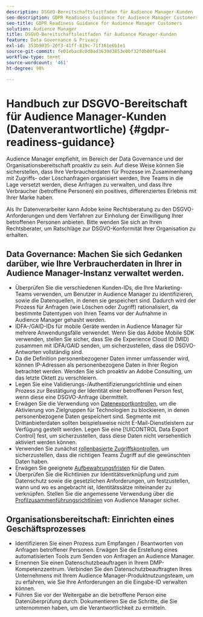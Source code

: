 ```yaml
---
description: DSGVO-Bereitschaftsleitfaden für Audience Manager-Kunden
seo-description: GDPR Readiness Guidance for Audience Manager Customers
seo-title: GDPR Readiness Guidance for Audience Manager Customers
solution: Audience Manager
title: DSGVO-Bereitschaftsleitfaden für Audience Manager-Kunden
feature: Data Governance & Privacy
exl-id: 353b9035-20f3-41ff-819c-71f161e6b1e1
source-git-commit: fe01ebac8c0d0ad3630d3853e0bf32f0b00f6a44
workflow-type: tm+mt
source-wordcount: '461'
ht-degree: 98%

---
```


# Handbuch zur DSGVO-Bereitschaft für Audience Manager-Kunden (Datenverantwortliche) {#gdpr-readiness-guidance}

Audience Manager empfiehlt, im Bereich der Data Governance und der Organisationsbereitschaft proaktiv zu sein. Auf diese Weise können Sie sicherstellen, dass Ihre Verbraucherdaten für Prozesse im Zusammenhang mit Zugriffs- oder Löschanfragen organisiert werden, Ihre Teams in die Lage versetzt werden, diese Anfragen zu verwalten, und dass Ihre Verbraucher (betroffene Personen) ein positives, differenziertes Erlebnis mit Ihrer Marke haben.

Als Ihr Datenverarbeiter kann Adobe keine Rechtsberatung zu den DSGVO-Anforderungen und dem Verfahren zur Einholung der Einwilligung Ihrer betroffenen Personen anbieten. Bitte wenden Sie sich an Ihren Rechtsberater, um Ratschläge zur DSGVO-Konformität Ihrer Organisation zu erhalten.

## Data Governance: Machen Sie sich Gedanken darüber, wie Ihre Verbraucherdaten in Ihrer in Audience Manager-Instanz verwaltet werden.

* Überprüfen Sie die verschiedenen Kunden-IDs, die Ihre Marketing-Teams verwenden, um Benutzer in Audience Manager zu identifizieren, sowie die Datenquellen, in denen sie gespeichert sind. Dadurch wird der Prozess für Anfragen (wie Löschen oder Zugriff) rationalisiert, da bestimmte Datentypen von Ihren Teams vor der Aufnahme in Audience Manager gehasht werden.
* IDFA-/GAID-IDs für mobile Geräte werden in Audience Manager für mehrere Anwendungsfälle verwendet. Wenn Sie das Adobe Mobile SDK verwenden, stellen Sie sicher, dass Sie die Experience Cloud ID (MID) zusammen mit IDFA/GAID senden, um sicherzustellen, dass die DSGVO-Antworten vollständig sind.
* Da die Definition personenbezogener Daten immer umfassender wird, können IP-Adressen als personenbezogene Daten in Ihrer Region betrachtet werden. Wenden Sie sich proaktiv an Adobe Consulting, um das letzte Oktett zu verschleiern.
* Legen Sie eine Validierungs-/Authentifizierungsrichtlinie und einen Prozess zur Bestätigung der Identität einer betroffenen Person fest, wenn diese eine DSGVO-Anfrage übermittelt.
* Erwägen Sie die Verwendung von [Datenexportkontrollen](../../features/data-export-controls.md), um die Aktivierung von Zielgruppen für Technologien zu blockieren, in denen personenbezogene Daten gespeichert sind. Segmente mit Drittanbieterdaten sollten beispielsweise nicht E-Mail-Dienstleistern zur Verfügung gestellt werden. Legen Sie eine [!UICONTROL Data Export Control] fest, um sicherzustellen, dass diese Daten nicht versehentlich aktiviert werden können.
* Verwenden Sie zunächst [rollenbasierte Zugriffskontrollen](../../features/administration/administration-overview.md), um sicherzustellen, dass die richtigen Teams Zugriff auf die gewünschten Daten haben.
* Erwägen Sie geeignete [Aufbewahrungsfristen](../../faq/faq-privacy.md#data-retention-faq) für die Daten.
* Überprüfen Sie die Richtlinien zur Identitätsverknüpfung und zum Datenschutz sowie die gesetzlichen Anforderungen, um festzustellen, wann und wo es angebracht ist, Identitätssätze miteinander zu verknüpfen. Stellen Sie die angemessene Verwendung über die [Profilzusammenführungsrichtlinien](../../features/profile-merge-rules/merge-rules-overview.md) von Audience Manager sicher.

## Organisationsbereitschaft: Einrichten eines Geschäftsprozesses

* Identifizieren Sie einen Prozess zum Empfangen / Beantworten von Anfragen betroffener Personen. Erwägen Sie die Erstellung eines automatisierten Tools zum Senden von Anfragen an Audience Manager.
* Ernennen Sie einen Datenschutzbeauftragen in Ihrem DMP-Kompetenzzentrum. Verbinden Sie den Datenschutzbeauftragten Ihres Unternehmens mit Ihrem Audience Manager-Produktnutzungsteam, um zu erfahren, wie Sie Ihre Anforderungen an die Eingabe-ID verwalten können.
* Führen Sie vor der Weitergabe an die betroffene Person eine Datenüberprüfung durch. Dokumentieren Sie die Schritte, die Sie unternommen haben, um die Verantwortlichkeit zu ermitteln.
